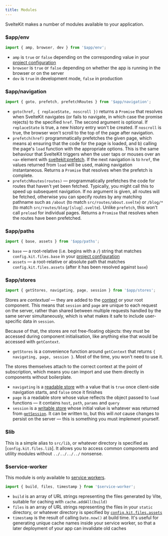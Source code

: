 ```yaml
---
title: Modules
---
```


SvelteKit makes a number of modules available to your application.

### $app/env

```js
import { amp, browser, dev } from '$app/env';
```

* `amp` is `true` or `false` depending on the corresponding value in your [project configuration](#configuration)
* `browser` is `true` or `false` depending on whether the app is running in the browser or on the server
* `dev` is `true` in development mode, `false` in production

### $app/navigation

```js
import { goto, prefetch, prefetchRoutes } from '$app/navigation';
```

* `goto(href, { replaceState, noscroll })` returns a `Promise` that resolves when SvelteKit navigates (or fails to navigate, in which case the promise rejects) to the specified `href`. The second argument is optional. If `replaceState` is true, a new history entry won't be created. If `noscroll` is true, the browser won't scroll to the top of the page after navigation.
* `prefetch(href)` programmatically prefetches the given page, which means a) ensuring that the code for the page is loaded, and b) calling the page's `load` function with the appropriate options. This is the same behaviour that SvelteKit triggers when the user taps or mouses over an `<a>` element with [sveltekit:prefetch](docs#anchor-options-sveltekit-prefetch). If the next navigation is to `href`, the values returned from `load` will be used, making navigation instantaneous. Returns a `Promise` that resolves when the prefetch is complete.
* `prefetchRoutes(routes)` — programmatically prefetches the code for routes that haven't yet been fetched. Typically, you might call this to speed up subsequent navigation. If no argument is given, all routes will be fetched, otherwise you can specify routes by any matching pathname such as `/about` (to match `src/routes/about.svelte`) or `/blog/*` (to match `src/routes/blog/[slug].svelte`). Unlike `prefetch`, this won't call `preload` for individual pages. Returns a `Promise` that resolves when the routes have been prefetched.

### $app/paths

```js
import { base, assets } from '$app/paths';
```

* `base` — a root-relative (i.e. begins with a `/`) string that matches `config.kit.files.base` in your [project configuration](#configuration)
* `assets` — a root-relative or absolute path that matches `config.kit.files.assets` (after it has been resolved against `base`)

### $app/stores

```js
import { getStores, navigating, page, session } from '$app/stores';
```

Stores are _contextual_ — they are added to the [context](https://svelte.dev/tutorial/context-api) or your root component. This means that `session` and `page` are unique to each request on the server, rather than shared between multiple requests handled by the same server simultaneously, which is what makes it safe to include user-specific data in `session`.

Because of that, the stores are not free-floating objects: they must be accessed during component initialisation, like anything else that would be accessed with `getContext`.

* `getStores` is a convenience function around `getContext` that returns `{ navigating, page, session }`. Most of the time, you won't need to use it.

The stores themselves attach to the correct context at the point of subscription, which means you can import and use them directly in components without boilerplate.

* `navigating` is a [readable store](https://svelte.dev/tutorial/readable-stores) with a value that is `true` once client-side navigation starts, and `false` once it finishes
* `page` is a readable store whose value reflects the object passed to `load` functions — it contains `host`, `path`, `params` and `query`
* `session` is a [writable store](https://svelte.dev/tutorial/writable-stores) whose initial value is whatever was returned from [`getSession`](#setup-getsession). It can be written to, but this will _not_ cause changes to persist on the server — this is something you must implement yourself.


### $lib

This is a simple alias to `src/lib`, or whatever directory is specified as [`config.kit.files.lib`]. It allows you to access common components and utility modules without `../../../../` nonsense.

### $service-worker

This module is only available to [service workers](#service-workers).

```js
import { build, files, timestamp } from '$service-worker';
```

* `build` is an array of URL strings representing the files generated by Vite, suitable for caching with `cache.addAll(build)`
* `files` is an array of URL strings representing the files in your `static` directory, or whatever directory is specified by [`config.kit.files.assets`](#configuration)
* `timestamp` is the result of calling `Date.now()` at build time. It's useful for generating unique cache names inside your service worker, so that a later deployment of your app can invalidate old caches